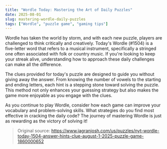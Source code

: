 ```yaml
---
title: "Wordle Today: Mastering the Art of Daily Puzzles"
date: 2025-08-01
slug: mastering-wordle-daily-puzzles
tags: ["Wordle", "puzzle game", "gaming tips"]
---
```


Wordle has taken the world by storm, and with each new puzzle, players are challenged to think critically and creatively. Today's Wordle (#1504) is a five-letter word that refers to a musical instrument, specifically a stringed one often associated with folk or country music. If you're looking to keep your streak alive, understanding how to approach these daily challenges can make all the difference.

The clues provided for today's puzzle are designed to guide you without giving away the answer. From knowing the number of vowels to the starting and ending letters, each hint is a stepping stone toward solving the puzzle. This method not only enhances your guessing strategy but also makes the game more enjoyable as you engage with the clues.

As you continue to play Wordle, consider how each game can improve your vocabulary and problem-solving skills. What strategies do you find most effective in cracking the daily code? The journey of mastering Wordle is just as rewarding as the victory of solving it!

> Original source: https://www.jagranjosh.com/us/puzzles/nyt-wordle-today-1504-answer-hints-clue-august-1-2025-puzzle-game-1860000652